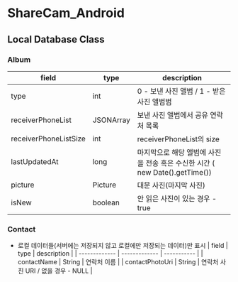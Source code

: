 # ShareCam_Android

## Local Database Class

### Album
| field | type | description |
| ------------- | ------------- | ----------- |
| type | int | 0 - 보낸 사진 앨범 / 1 - 받은 사진 앨범범 |
| receiverPhoneList | JSONArray<String> | 보낸 사진 앨범에서 공유 연락처 목록 |
| receiverPhoneListSize | int | receiverPhoneList의 size |
| lastUpdatedAt | long | 마지막으로 해당 앨범에 사진을 전송 혹은 수신한 시간 ( new Date().getTime()) | 
| picture | Picture | 대문 사진(마지막 사진) | 
| isNew | boolean | 안 읽은 사진이 있는 경우 - true | 


### Contact 

- 로컬 데이터들(서버에는 저장되지 않고 로컬에만 저장되는 데이터)만 표시 
| field | type | description |
| ------------- | ------------- | ----------- |
| contactName | String | 연락처 이름 |
| contactPhotoUri | String | 연락처 사진 URI / 없을 경우 - NULL |
